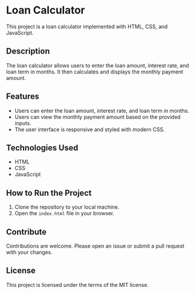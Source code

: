 # Loan Calculator

This project is a loan calculator implemented with HTML, CSS, and JavaScript.

## Description

The loan calculator allows users to enter the loan amount, interest rate, and loan term in months. It then calculates and displays the monthly payment amount.

## Features

- Users can enter the loan amount, interest rate, and loan term in months.
- Users can view the monthly payment amount based on the provided inputs.
- The user interface is responsive and styled with modern CSS.

## Technologies Used

- HTML
- CSS
- JavaScript

## How to Run the Project

1. Clone the repository to your local machine.
2. Open the `index.html` file in your browser.

## Contribute

Contributions are welcome. Please open an issue or submit a pull request with your changes.

## License

This project is licensed under the terms of the MIT license.

